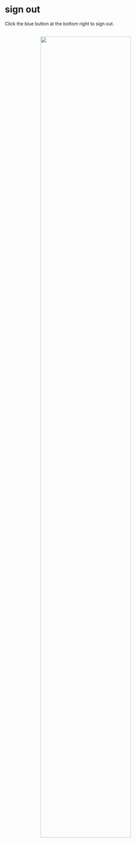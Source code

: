 # sign out
<style>
.img-wrapper {
text-align: center;
margin: 32px;
filter: drop-shadow (10px 10px 5px silver);
}
</style>

Click the blue button at the bottom right to sign out.
<!--右下の青いボタンをクリックするとサインアウトします。-->

<div class="img-wrapper">
	<img src="/docs/pics/ss.2020-11-04 19.16.03.png" width="80%">  
</div>